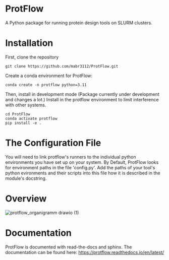 # ProtFlow
A Python package for running protein design tools on SLURM clusters.

# Installation
First, clone the repository

```
git clone https://github.com/mabr3112/ProtFlow.git
```

Create a conda environment for ProtFlow:

```
conda create -n protflow python=3.11
```

Then, install in development mode (Package currently under development and changes a lot.)
Install in the protflow environment to limit interference with other systems.

```
cd ProtFlow
conda activate protflow
pip install -e .
```

# The Configuration File
You will need to link protflow's runners to the individual python environments you have set up on your system.
By Default, ProtFlow looks for environment paths in the file 'config.py'.
Add the paths of your tool's python evironments and their scripts into this file how it is described in the module's docstring.

# Overview
![protflow_organigramm drawio (1)](https://github.com/TecnomaLaser/ProtFlow/assets/45593003/3842712a-2399-4e3c-9c90-1525ad6b6690)

# Documentation
ProtFlow is documented with read-the-docs and sphinx. The documentation can be found here:
https://protflow.readthedocs.io/en/latest/
